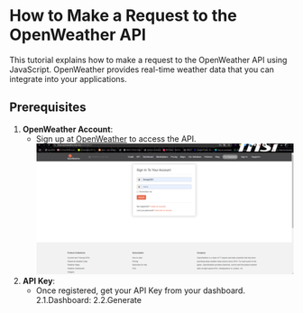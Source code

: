 # How to Make a Request to the OpenWeather API

This tutorial explains how to make a request to the OpenWeather API using JavaScript. OpenWeather provides real-time weather data that you can integrate into your applications.

## Prerequisites

1. **OpenWeather Account**:
   - Sign up at [OpenWeather](https://openweathermap.org/) to access the API.
     ![Page](Photos/PageOpenWeather.png)
2. **API Key**:
   - Once registered, get your API Key from your dashboard.
     2.1.Dashboard:
     2.2.Generate

